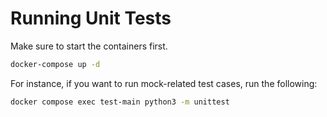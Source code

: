 # Running Unit Tests

Make sure to start the containers first.

```bash
docker-compose up -d
```

For instance, if you want to run mock-related test cases, run the following:

```bash
docker compose exec test-main python3 -m unittest
```
